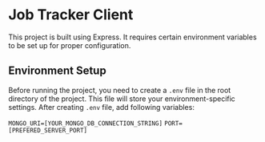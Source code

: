 # Job Tracker Client

This project is built using Express. It requires certain environment variables to be set up for proper configuration.

## Environment Setup

Before running the project, you need to create a `.env` file in the root directory of the project. This file will store your environment-specific settings.
After creating `.env` file, add following variables:

`MONGO_URI=[YOUR_MONGO_DB_CONNECTION_STRING]`
`PORT=[PREFERED_SERVER_PORT]`
